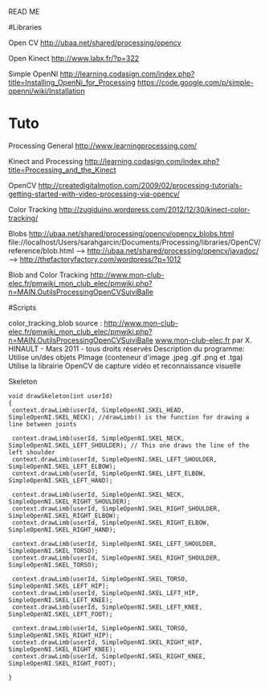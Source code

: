 READ ME

#Libraries

Open CV
http://ubaa.net/shared/processing/opencv

Open Kinect
http://www.labx.fr/?p=322

Simple OpenNI
http://learning.codasign.com/index.php?title=Installing_OpenNi_for_Processing
https://code.google.com/p/simple-openni/wiki/Installation


# Tuto

Processing General
http://www.learningprocessing.com/

Kinect and Processing
http://learning.codasign.com/index.php?title=Processing_and_the_Kinect

OpenCV
http://createdigitalmotion.com/2009/02/processing-tutorials-getting-started-with-video-processing-via-opencv/

Color Tracking
http://zugiduino.wordpress.com/2012/12/30/kinect-color-tracking/

Blobs 
http://ubaa.net/shared/processing/opencv/opencv_blobs.html
file://localhost/Users/sarahgarcin/Documents/Processing/libraries/OpenCV/reference/blob.html
--> http://ubaa.net/shared/processing/opencv/javadoc/
--> http://thefactoryfactory.com/wordpress/?p=1012

Blob and Color Tracking
http://www.mon-club-elec.fr/pmwiki_mon_club_elec/pmwiki.php?n=MAIN.OutilsProcessingOpenCVSuiviBalle


#Scripts

color_tracking_blob
source : 
	http://www.mon-club-elec.fr/pmwiki_mon_club_elec/pmwiki.php?n=MAIN.OutilsProcessingOpenCVSuiviBalle
	www.mon-club-elec.fr 
	par X. HINAULT - Mars 2011 - tous droits réservés
Description du programme:
	Utilise un/des objets PImage (conteneur d'image .jpeg .gif .png et .tga)
	Utilise la librairie OpenCV de capture vidéo et reconnaissance visuelle


Skeleton

	void drawSkeleton(int userId)
	{
	 context.drawLimb(userId, SimpleOpenNI.SKEL_HEAD, SimpleOpenNI.SKEL_NECK); //drawLimb() is the function for drawing a line between joints 

	 context.drawLimb(userId, SimpleOpenNI.SKEL_NECK, SimpleOpenNI.SKEL_LEFT_SHOULDER); // This one draws the line of the left shoulder 
	 context.drawLimb(userId, SimpleOpenNI.SKEL_LEFT_SHOULDER, SimpleOpenNI.SKEL_LEFT_ELBOW);
	 context.drawLimb(userId, SimpleOpenNI.SKEL_LEFT_ELBOW, SimpleOpenNI.SKEL_LEFT_HAND);

	 context.drawLimb(userId, SimpleOpenNI.SKEL_NECK, SimpleOpenNI.SKEL_RIGHT_SHOULDER);
	 context.drawLimb(userId, SimpleOpenNI.SKEL_RIGHT_SHOULDER, SimpleOpenNI.SKEL_RIGHT_ELBOW);
	 context.drawLimb(userId, SimpleOpenNI.SKEL_RIGHT_ELBOW, SimpleOpenNI.SKEL_RIGHT_HAND);

	 context.drawLimb(userId, SimpleOpenNI.SKEL_LEFT_SHOULDER, SimpleOpenNI.SKEL_TORSO);
	 context.drawLimb(userId, SimpleOpenNI.SKEL_RIGHT_SHOULDER, SimpleOpenNI.SKEL_TORSO);

	 context.drawLimb(userId, SimpleOpenNI.SKEL_TORSO, SimpleOpenNI.SKEL_LEFT_HIP);
	 context.drawLimb(userId, SimpleOpenNI.SKEL_LEFT_HIP, SimpleOpenNI.SKEL_LEFT_KNEE);
	 context.drawLimb(userId, SimpleOpenNI.SKEL_LEFT_KNEE, SimpleOpenNI.SKEL_LEFT_FOOT);

	 context.drawLimb(userId, SimpleOpenNI.SKEL_TORSO, SimpleOpenNI.SKEL_RIGHT_HIP);
	 context.drawLimb(userId, SimpleOpenNI.SKEL_RIGHT_HIP, SimpleOpenNI.SKEL_RIGHT_KNEE);
	 context.drawLimb(userId, SimpleOpenNI.SKEL_RIGHT_KNEE, SimpleOpenNI.SKEL_RIGHT_FOOT);

	}